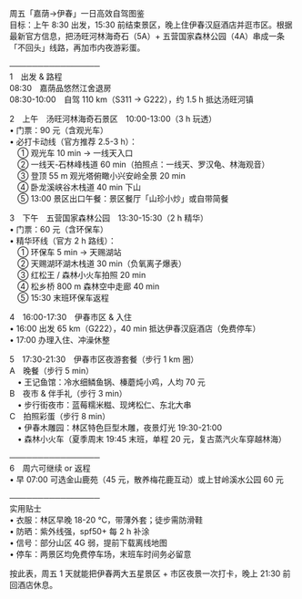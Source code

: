 周五「嘉荫→伊春」一日高效自驾图鉴  
目标：上午 8:30 出发，15:30 前结束景区，晚上住伊春汉庭酒店并逛市区。根据最新官方信息，把汤旺河林海奇石（5A）+ 五营国家森林公园（4A）串成一条「不回头」线路，再加市内夜游彩蛋。

────────────────  
1　出发 & 路程  
08:30　嘉荫品悠然江舍退房  
08:30-10:00　自驾 110 km（S311 → G222），约 1.5 h 抵达汤旺河镇

2　上午　汤旺河林海奇石景区　10:00-13:00（3 h 玩透）  
• 门票：90 元（含观光车）  
• 必打卡动线（官方推荐 2.5-3 h）：  
　① 观光车 10 min → 一线天入口  
　② 一线天-石林峰栈道 60 min（拍照点：一线天、罗汉龟、林海观音）  
　③ 登顶 55 m 观光塔俯瞰小兴安岭全景 20 min  
　④ 卧龙溪峡谷木栈道 40 min 下山  
　⑤ 13:00 景区出口午餐：景区餐厅「山珍小炒」或自带简餐

3　下午　五营国家森林公园　13:30-15:30（2 h 精华）  
• 门票：60 元（含环保车）  
• 精华环线（官方 2 h 路线）：  
　① 环保车 5 min → 天赐湖站  
　② 天赐湖环湖木栈道 30 min（负氧离子爆表）  
　③ 红松王 / 森林小火车拍照 20 min  
　④ 松乡桥 800 m 森林空中走廊 40 min  
　⑤ 15:30 末班环保车返程

4　16:00-17:30　伊春市区 & 入住  
• 16:00 出发 65 km（G222），40 min 抵达伊春汉庭酒店（免费停车）  
• 17:00 办理入住、冲澡休整

5　17:30-21:30　伊春市区夜游套餐（步行 1 km 圈）  
A　晚餐（步行 5 min）  
　• 王记鱼馆：冷水细鳞鱼锅、榛蘑炖小鸡，人均 70 元  
B　夜市 & 伴手礼（步行 3 min）  
　• 步行街夜市：蓝莓糯米糍、现烤松仁、东北大串  
C　拍照彩蛋（步行 8 min）  
　• 伊春木雕园：林区特色巨型木雕，夜景灯光 19:30-21:00  
　• 森林小火车（夏季周末 19:45 末班，单程 20 元，复古蒸汽火车穿越林海）

────────────────  
6　周六可继续 or 返程  
• 早 07:00 可选金山鹿苑（45 元，散养梅花鹿互动）或上甘岭溪水公园 60 元

────────────────  
实用贴士  
• 衣服：林区早晚 18-20 ℃，带薄外套；徒步需防滑鞋  
• 防晒：紫外线强，spf50+ 每 2 h 补涂  
• 信号：部分山区 4G 弱，提前下载离线地图  
• 停车：两景区均免费停车场，末班车时间务必留意

按此表，周五 1 天就能把伊春两大五星景区 + 市区夜景一次打卡，晚上 21:30 前回酒店休息。